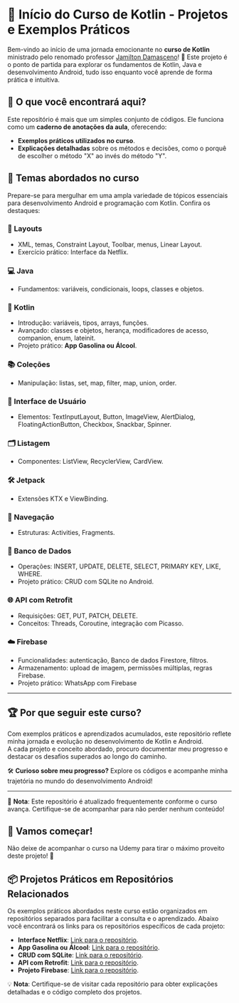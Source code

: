 # 🚀 Início do Curso de Kotlin - Projetos e Exemplos Práticos  

Bem-vindo ao início de uma jornada emocionante no **curso de Kotlin** ministrado pelo renomado professor [Jamilton Damasceno](https://www.udemy.com)! 🎉 
Este projeto é o ponto de partida para explorar os fundamentos de Kotlin, Java e desenvolvimento Android, tudo isso enquanto você aprende de forma prática e intuitiva.  

## 📝 O que você encontrará aqui?  
Este repositório é mais que um simples conjunto de códigos. Ele funciona como um **caderno de anotações da aula**, oferecendo:  
- **Exemplos práticos utilizados no curso**.  
- **Explicações detalhadas** sobre os métodos e decisões, como o porquê de escolher o método "X" ao invés do método "Y".  

## 🎯 Temas abordados no curso  
Prepare-se para mergulhar em uma ampla variedade de tópicos essenciais para desenvolvimento Android e programação com Kotlin. Confira os destaques:  

### 🌟 Layouts  
- XML, temas, Constraint Layout, Toolbar, menus, Linear Layout.  
- Exercício prático: Interface da Netflix.  

### 💻 Java  
- Fundamentos: variáveis, condicionais, loops, classes e objetos.  

### 📜 Kotlin  
- Introdução: variáveis, tipos, arrays, funções.  
- Avançado: classes e objetos, herança, modificadores de acesso, companion, enum, lateinit.  
- Projeto prático: **App Gasolina ou Álcool**.  

### 📚 Coleções  
- Manipulação: listas, set, map, filter, map, union, order.  

### 🎨 Interface de Usuário  
- Elementos: TextInputLayout, Button, ImageView, AlertDialog, FloatingActionButton, Checkbox, Snackbar, Spinner.  

### 🗂️ Listagem  
- Componentes: ListView, RecyclerView, CardView.  

### 🛠️ Jetpack  
- Extensões KTX e ViewBinding.  

### 🔀 Navegação  
- Estruturas: Activities, Fragments.  

### 💾 Banco de Dados  
- Operações: INSERT, UPDATE, DELETE, SELECT, PRIMARY KEY, LIKE, WHERE.  
- Projeto prático: CRUD com SQLite no Android.  

### 🌐 API com Retrofit  
- Requisições: GET, PUT, PATCH, DELETE.  
- Conceitos: Threads, Coroutine, integração com Picasso.  

### ☁️ Firebase  
- Funcionalidades: autenticação, Banco de dados Firestore, filtros.  
- Armazenamento: upload de imagem, permissões múltiplas, regras Firebase.
- Projeto prático: WhatsApp com Firebase

---

## 🏆 Por que seguir este curso?  
Com exemplos práticos e aprendizados acumulados, este repositório reflete minha jornada e evolução no desenvolvimento de Kotlin e Android.  
A cada projeto e conceito abordado, procuro documentar meu progresso e destacar os desafios superados ao longo do caminho.  

🛠️ **Curioso sobre meu progresso?** Explore os códigos e acompanhe minha trajetória no mundo do desenvolvimento Android!  

---

📌 **Nota**: Este repositório é atualizado frequentemente conforme o curso avança. Certifique-se de acompanhar para não perder nenhum conteúdo!  

## 🌟 Vamos começar!  
Não deixe de acompanhar o curso na Udemy para tirar o máximo proveito deste projeto! 🚀  

## 📦 Projetos Práticos em Repositórios Relacionados  

Os exemplos práticos abordados neste curso estão organizados em repositórios separados para facilitar a consulta e o aprendizado. Abaixo você encontrará os links para os repositórios específicos de cada projeto:  

- **Interface Netflix**: [Link para o repositório](https://github.com/midnightbr/repoNetflix).  
- **App Gasolina ou Álcool**: [Link para o repositório](https://github.com/midnightbr/EtanolOuGasolina).  
- **CRUD com SQLite**: [Link para o repositório](https://github.com/midnightbr/repoSQLiteCRUD).  
- **API com Retrofit**: [Link para o repositório](https://github.com/midnightbr/repoAPIRetrofit).  
- **Projeto Firebase**: [Link para o repositório](https://github.com/midnightbr/repoFirebase).  

💡 **Nota**: Certifique-se de visitar cada repositório para obter explicações detalhadas e o código completo dos projetos.  
